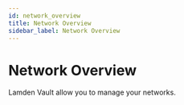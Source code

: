 ```yaml
---
id: network_overview
title: Network Overview
sidebar_label: Network Overview
---
```


# Network Overview

Lamden Vault allow you to manage your networks. 